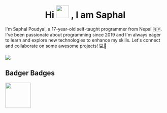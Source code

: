 <h1 align="center">Hi <img src="https://raw.githubusercontent.com/MartinHeinz/MartinHeinz/master/wave.gif" width="40px"> , I am Saphal</h1>

I'm Saphal Poudyal, a 17-year-old self-taught programmer from  Nepal 🇳🇵. I've been passionate about programming since 2019 and I'm always eager to learn and explore new technologies to enhance my skills. Let's connect and collaborate on some awesome projects! 💻🤝

![](https://us-central1-github-profile-407109.cloudfunctions.net/get-github-repo-info)

## Badger Badges
<!--Post man Student Exper badge-->
<img src="https://github.com/saphalpdyl/saphalpdyl/assets/69297872/dc1ca1cd-d09b-40e9-aa1c-918191f96dfa" width="80" height="80">
